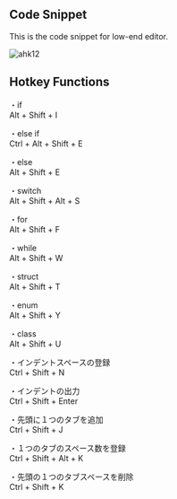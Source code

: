 ## Code Snippet
This is the code snippet for low-end editor.

![ahk12](https://user-images.githubusercontent.com/84230279/126891021-8e47e694-c5c6-4e65-b9d5-60cc327f98db.PNG)

## Hotkey Functions
・if  
Alt + Shift + I  
  
・else if  
Ctrl + Alt + Shift + E  
  
・else  
Alt + Shift + E  
  
・switch  
Alt + Shift + Alt + S  
  
・for  
Alt + Shift + F  
  
・while  
Alt + Shift + W  
  
・struct  
Alt + Shift + T  
  
・enum  
Alt + Shift + Y  
  
・class  
Alt + Shift + U  
  
・インデントスペースの登録  
Ctrl + Shift + N  
  
・インデントの出力  
Ctrl + Shift + Enter  
  
・先頭に１つのタブを追加  
Ctrl + Shift + J  
  
・１つのタブのスペース数を登録  
Ctrl + Shift + Alt + K  
  
・先頭の１つのタブスペースを削除  
Ctrl + Shift + K  
